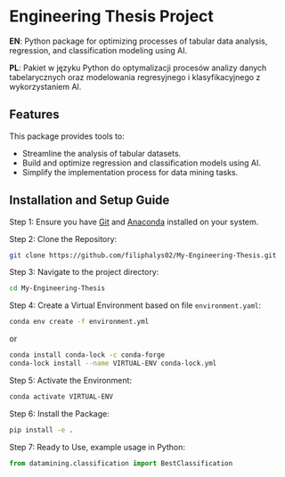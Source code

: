 
# Engineering Thesis Project

**EN**: Python package for optimizing processes of tabular data analysis, regression, and classification modeling using AI.

**PL**: Pakiet w języku Python do optymalizacji procesów analizy danych tabelarycznych oraz modelowania regresyjnego i klasyfikacyjnego z wykorzystaniem AI.

## Features
This package provides tools to:
- Streamline the analysis of tabular datasets.
- Build and optimize regression and classification models using AI.
- Simplify the implementation process for data mining tasks.

## Installation and Setup Guide

Step 1: Ensure you have [Git](https://git-scm.com/) and [Anaconda](https://www.anaconda.com/) installed on your system.

Step 2: Clone the Repository:
```bash
git clone https://github.com/filiphalys02/My-Engineering-Thesis.git
```

Step 3: Navigate to the project directory:
```bash
cd My-Engineering-Thesis
```

Step 4: Create a Virtual Environment based on file `environment.yaml`:
```bash
conda env create -f environment.yml
```
or
```bash
conda install conda-lock -c conda-forge
conda-lock install --name VIRTUAL-ENV conda-lock.yml
```

Step 5: Activate the Environment:
```bash
conda activate VIRTUAL-ENV
```

Step 6: Install the Package:
```bash
pip install -e .
```

Step 7: Ready to Use, example usage in Python:
```python
from datamining.classification import BestClassification
```


